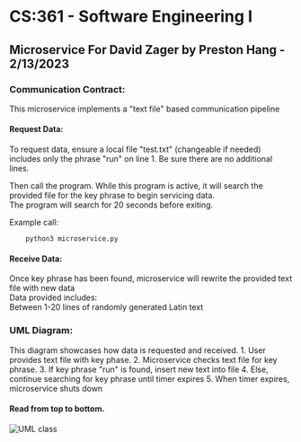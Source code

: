 # CS:361 - Software Engineering I 

## Microservice For David Zager by Preston Hang - 2/13/2023

### Communication Contract:
This microservice implements a "text file" based communication pipeline

#### Request Data:
To request data, ensure a local file "test.txt" (changeable if needed) includes only the phrase "run" on line 1.
Be sure there are no additional lines.  
    
Then call the program. While this program is active, it will search the provided file for the key phrase to begin servicing data.  
The program will search for 20 seconds before exiting.

Example call:
        
        python3 microservice.py

#### Receive Data:
Once key phrase has been found, microservice will rewrite the provided text file with new data  
Data provided includes:  
    Between 1-20 lines of randomly generated Latin text



### UML Diagram:
   This diagram showcases how data is requested and received.
        1. User provides text file with key phase.
        2. Microservice checks text file for key phrase. 
        3. If key phrase "run" is found, insert new text into file
        4. Else, continue searching for key phrase until timer expires
        5. When timer expires, microservice shuts down
        
#### Read from top to bottom. 
![UML class](https://user-images.githubusercontent.com/98556557/218412025-4ce33929-2cfc-44e3-8a90-86ab5efa00c1.png)
